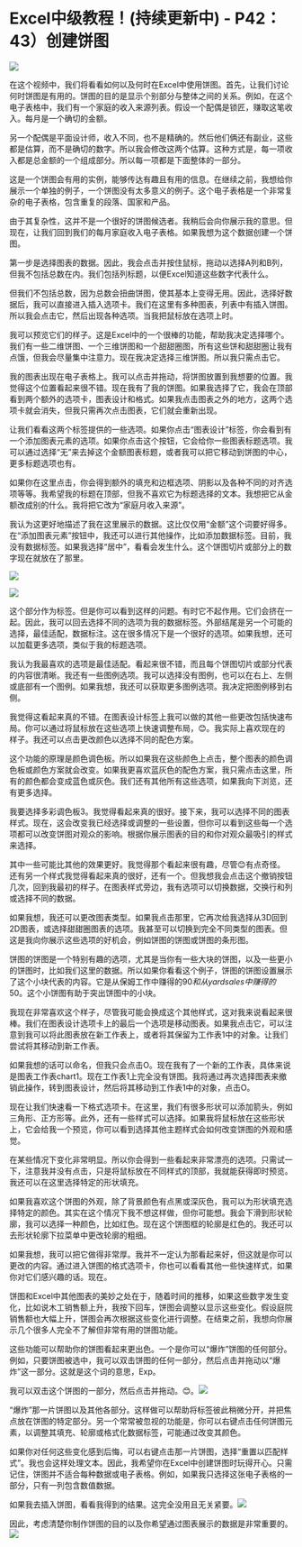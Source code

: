 # Excel中级教程！(持续更新中) - P42：43）创建饼图 

![](img/5bdc3cc25339559bcf311ee5393c13b6_0.png)

在这个视频中，我们将看看如何以及何时在Excel中使用饼图。首先，让我们讨论何时饼图是有用的。饼图的目的是显示个别部分与整体之间的关系。例如，在这个电子表格中，我们有一个家庭的收入来源列表。假设一个配偶是锁匠，赚取这笔收入。每月是一个确切的金额。

另一个配偶是平面设计师，收入不同，也不是精确的。然后他们俩还有副业，这些都是估算，而不是确切的数字。所以我会修改这两个估算。这种方式是，每一项收入都是总金额的一个组成部分。所以每一项都是下面整体的一部分。

这是一个饼图会有用的实例，能够传达有趣且有用的信息。在继续之前，我想给你展示一个单独的例子，一个饼图没有太多意义的例子。这个电子表格是一个非常复杂的电子表格，包含重复的段落、国家和产品。

由于其复杂性，这并不是一个很好的饼图候选者。我稍后会向你展示我的意思。但现在，让我们回到我们的每月家庭收入电子表格。如果我想为这个数据创建一个饼图。

第一步是选择图表的数据。因此，我会点击并按住鼠标，拖动以选择A列和B列，但我不包括总数在内。我们包括列标题，以便Excel知道这些数字代表什么。

但我们不包括总数，因为总数会扭曲饼图，使其基本上变得无用。因此，选择好数据后，我可以直接进入插入选项卡。我们在这里有多种图表，列表中有插入饼图。所以我会点击它，然后出现各种选项。当我把鼠标放在选项上时。

我可以预览它们的样子。这是Excel中的一个很棒的功能，帮助我决定选择哪个。我们有一些二维饼图、一个三维饼图和一个甜甜圈图，所有这些饼和甜甜圈让我有点饿，但我会尽量集中注意力。现在我决定选择三维饼图。所以我只需点击它。

我的图表出现在电子表格上。我可以点击并拖动，将饼图放置到我想要的位置。我觉得这个位置看起来很不错。现在我有了我的饼图。如果我选择了它，我会在顶部看到两个额外的选项卡，图表设计和格式。如果我点击图表之外的地方，这两个选项卡就会消失，但我只需再次点击图表，它们就会重新出现。

让我们看看这两个标签提供的一些选项。如果你点击“图表设计”标签，你会看到有一个添加图表元素的选项。如果你点击这个按钮，它会给你一些图表标题选项。我可以通过选择“无”来去掉这个金额图表标题，或者我可以把它移动到饼图的中心，更多标题选项也有。

如果你在这里点击，你会得到额外的填充和边框选项、阴影以及各种不同的对齐选项等等。我希望我的标题在顶部，但我不喜欢它为标题选择的文本。我想把它从金额改成别的什么。我将把它改为“家庭月收入来源”。

我认为这更好地描述了我在这里展示的数据。这比仅仅用“金额”这个词要好得多。在“添加图表元素”按钮中，我还可以进行其他操作，比如添加数据标签。目前，我没有数据标签。如果我选择“居中”，看看会发生什么。这个饼图切片或部分上的数字现在就放在了那里。

![](img/5bdc3cc25339559bcf311ee5393c13b6_2.png)

![](img/5bdc3cc25339559bcf311ee5393c13b6_3.png)

这个部分作为标签。但是你可以看到这样的问题。有时它不起作用。它们会挤在一起。因此，我可以回去选择不同的选项为我的数据标签。外部结尾是另一个可能的选择，最佳适配，数据标注。这在很多情况下是一个很好的选项。如果我想，还可以加载更多选项，类似于我的标题选项。

我认为我最喜欢的选项是最佳适配。看起来很不错，而且每个饼图切片或部分代表的内容很清晰。我还有一些图例选项。我可以选择没有图例，也可以在右上、左侧或底部有一个图例。如果我想，我还可以获取更多图例选项。我决定把图例移到右侧。

我觉得这看起来真的不错。在图表设计标签上我可以做的其他一些更改包括快速布局。你可以通过将鼠标放在这些选项上快速调整布局，😊。我实际上喜欢现在的样子。我还可以点击更改颜色以选择不同的配色方案。

这个功能的原理是颜色调色板。所以如果我在这些颜色上点击，整个图表的颜色调色板或颜色方案就会改变。如果我更喜欢蓝灰色的配色方案，我只需点击这里，所有的颜色都会变成蓝色或灰色。我们还有其他所有这些选项，如果我向下浏览，还有更多选择。

我要选择多彩调色板3。我觉得看起来真的很好。接下来，我可以选择不同的图表样式。现在，这会改变我已经选择或调整的一些设置，但你可以看到这些每一个选项都可以改变饼图对观众的影响。根据你展示图表的目的和你对观众最吸引的样式来选择。

其中一些可能比其他的效果更好。我觉得那个看起来很有趣，尽管😊有点奇怪。还有另一个样式我觉得看起来真的很好，还有一个。但我想我会点击这个撤销按钮几次，回到我最初的样子。在图表样式旁边，我有选项可以切换数据，交换行和列或选择不同的数据。

如果我想，我还可以更改图表类型。如果我点击那里，它再次给我选择从3D回到2D图表，或选择甜甜圈图表的选项。我甚至可以切换到完全不同类型的图表。但这是我向你展示这些选项的好机会，例如饼图的饼图或饼图的条形图。

饼图的饼图是一个特别有趣的选项，尤其是当你有一些大块的饼图，以及一些更小的饼图时，比如我们这里的数据。所以如果你看看这个例子，饼图的饼图设置展示了这个小块代表的内容。它是从保姆工作中赚得的$90和从 yard sales中赚得的$50。这个小饼图有助于突出饼图中的小块。

我现在非常喜欢这个样子，尽管我可能会换成这个其他样式，这对我来说看起来很棒。我们在图表设计选项卡上的最后一个选项是移动图表。如果我点击它，可以注意到我可以将此图表放在新工作表上，或者将其保留为工作表1中的对象。让我们尝试将其移动到新工作表。

如果我想的话可以命名，但我只会点击O。现在我有了一个新的工作表，具体来说是图表工作表chart1。现在工作表1上完全没有饼图。我将通过再次选择图表来撤销此操作，转到图表设计，然后将其移动到工作表1中的对象，点击O。

现在让我们快速看一下格式选项卡。在这里，我们有很多形状可以添加箭头，例如三角形、正方形等。此外，还有一些样式可以选择。如果我将鼠标放在这些形状上，它会给我一个预览，你可以看到选择其他主题样式会如何改变饼图的外观和感觉。

在某些情况下变化非常明显。所以你会得到一些看起来非常漂亮的选项。只需试一下，注意我并没有点击，只是将鼠标放在不同样式的顶部，我就能获得即时预览。我还可以在这里选择特定的形状填充。

如果我喜欢这个饼图的外观，除了背景颜色有点黑或深灰色，我可以为形状填充选择特定的颜色。其实在这个情况下我不想这样做，但你可能想。我会下滑到形状轮廓，我可以选择一种颜色，比如红色。现在这个饼图框的轮廓是红色的。我还可以去形状轮廓下拉菜单中更改轮廓的粗细。

如果我想，我可以把它做得非常厚。我并不一定认为那看起来好，但这就是你可以更改的内容。通过进入饼图的格式选项卡，你也可以看看其他一些快速样式，如果你对它们感兴趣的话。现在。

饼图和Excel中其他图表的美妙之处在于，随着时间的推移，如果这些数字发生变化，比如说木工销售额上升，我按下回车，饼图会调整以显示这些变化。假设庭院销售额也大幅上升，饼图会再次根据这些变化进行调整。在结束之前，我想向你展示几个很多人完全不了解但非常有用的饼图功能。

这些功能可以帮助你的饼图看起来更出色。一个是你可以“爆炸”饼图的任何部分。例如，只要饼图被选中，我可以双击饼图的任何一部分，然后点击并拖动以“爆炸”这一部分。这就是这个词的意思，Exp。

我可以双击这个饼图的一部分，然后点击并拖动。😊。![](img/5bdc3cc25339559bcf311ee5393c13b6_5.png)

“爆炸”那一片饼图以及其他各部分。这样做可以帮助将标签彼此稍微分开，并把焦点放在饼图的特定部分。另一个常常被忽视的功能是，你可以右键点击任何饼图元素，以调整其填充、轮廓或格式化数据标签，可能通过改变其颜色。

如果你对任何这些变化感到后悔，可以右键点击那一片饼图，选择“重置以匹配样式”。我也会这样处理文本。因此，我希望你在Excel中创建饼图时玩得开心。只需记住，饼图并不适合每种数据或电子表格。例如，如果我只选择这张电子表格的一部分，只有一列包含数值数据。

如果我去插入饼图，看看我得到的结果。这完全没用且无关紧要。![](img/5bdc3cc25339559bcf311ee5393c13b6_7.png)

因此，考虑清楚你制作饼图的目的以及你希望通过图表展示的数据是非常重要的。![](img/5bdc3cc25339559bcf311ee5393c13b6_9.png)
